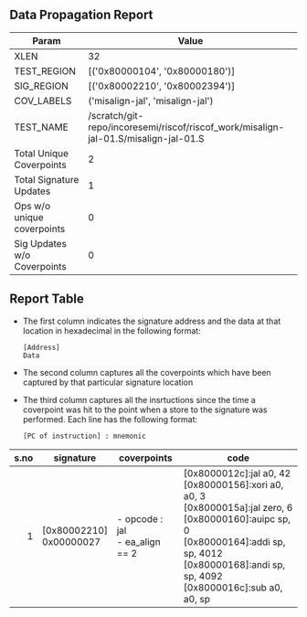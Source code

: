 
## Data Propagation Report

| Param                     | Value    |
|---------------------------|----------|
| XLEN                      | 32      |
| TEST_REGION               | [('0x80000104', '0x80000180')]      |
| SIG_REGION                | [('0x80002210', '0x80002394')]      |
| COV_LABELS                | ('misalign-jal', 'misalign-jal')      |
| TEST_NAME                 | /scratch/git-repo/incoresemi/riscof/riscof_work/misalign-jal-01.S/misalign-jal-01.S    |
| Total Unique Coverpoints  | 2      |
| Total Signature Updates   | 1      |
| Ops w/o unique coverpoints | 0      |
| Sig Updates w/o Coverpoints | 0    |

## Report Table

- The first column indicates the signature address and the data at that location in hexadecimal in the following format: 
  ```
  [Address]
  Data
  ```

- The second column captures all the coverpoints which have been captured by that particular signature location

- The third column captures all the insrtuctions since the time a coverpoint was
  hit to the point when a store to the signature was performed. Each line has
  the following format:
  ```
  [PC of instruction] : mnemonic
  ```

|s.no|        signature         |              coverpoints              |                                                                                                            code                                                                                                            |
|---:|--------------------------|---------------------------------------|----------------------------------------------------------------------------------------------------------------------------------------------------------------------------------------------------------------------------|
|   1|[0x80002210]<br>0x00000027|- opcode : jal<br> - ea_align == 2<br> |[0x8000012c]:jal a0, 42<br> [0x80000156]:xori a0, a0, 3<br> [0x8000015a]:jal zero, 6<br> [0x80000160]:auipc sp, 0<br> [0x80000164]:addi sp, sp, 4012<br> [0x80000168]:andi sp, sp, 4092<br> [0x8000016c]:sub a0, a0, sp<br> |
